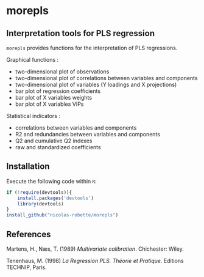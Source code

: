 # **morepls**

## Interpretation tools for PLS regression

`morepls` provides functions for the interpretation of PLS regressions.

Graphical functions :

-   two-dimensional plot of observations
-   two-dimensional plot of correlations between variables and components
-   two-dimensional plot of variables (Y loadings and X projections)
-   bar plot of regression coefficients
-   bar plot of X variables weights
-   bar plot of X variables VIPs

Statistical indicators :

-   correlations between variables and components
-   R2 and redundancies between variables and components
-   Q2 and cumulative Q2 indexes
-   raw and standardized coefficients


## Installation

Execute the following code within `R`:

``` r
if (!require(devtools)){
    install.packages('devtools')
    library(devtools)
}
install_github("nicolas-robette/morepls")
```


## References

Martens, H., Næs, T. (1989) *Multivariate calibration*. Chichester: Wiley.

Tenenhaus, M. (1998) *La Regression PLS. Théorie et Pratique*. Editions TECHNIP, Paris.

